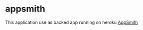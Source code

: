 # appsmith

This application use as backed app running on heroku [AppSmith](https://appsmith.herokuapp.com/)
